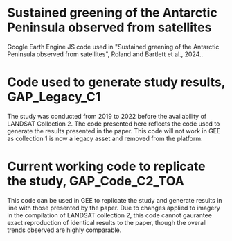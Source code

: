 # Sustained greening of the Antarctic Peninsula observed from satellites 
Google Earth Engine JS code used in "Sustained greening of the Antarctic Peninsula observed from satellites",  Roland and Bartlett et al., 2024.. 

# Code used to generate study results, GAP_Legacy_C1
The study was conducted from 2019 to 2022 before the availability of LANDSAT Collection 2. The code presented here reflects the code used to generate the results presented in the paper. This code will not work in GEE as collection 1 is now a legacy asset and removed from the platform. 

# Current working code to replicate the study, GAP_Code_C2_TOA
This code can be used in GEE to replicate the study and generate results in line with those presented by the paper. Due to changes applied to imagery in the compilation of LANDSAT collection 2, this code cannot gaurantee exact reproduction of identical results to the paper, though the overall trends observed are highly comparable.
